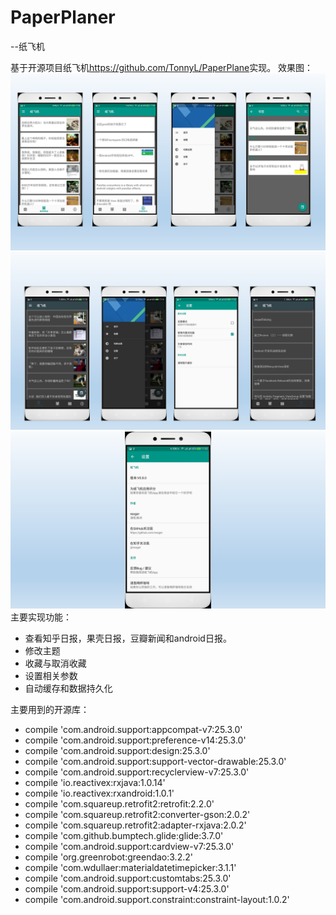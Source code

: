 # PaperPlaner
--纸飞机

基于开源项目纸飞机<https://github.com/TonnyL/PaperPlane>实现。
效果图：
![](image/show/幻灯片1.PNG)
![](image/show/幻灯片2.PNG)
![](image/show/幻灯片3.PNG)
主要实现功能：
* 查看知乎日报，果壳日报，豆瓣新闻和android日报。
* 修改主题
* 收藏与取消收藏
* 设置相关参数
* 自动缓存和数据持久化


主要用到的开源库：

* compile 'com.android.support:appcompat-v7:25.3.0'
* compile 'com.android.support:preference-v14:25.3.0'
* compile 'com.android.support:design:25.3.0'
* compile 'com.android.support:support-vector-drawable:25.3.0'
* compile 'com.android.support:recyclerview-v7:25.3.0'
* compile 'io.reactivex:rxjava:1.0.14'
* compile 'io.reactivex:rxandroid:1.0.1'
* compile 'com.squareup.retrofit2:retrofit:2.2.0'
* compile 'com.squareup.retrofit2:converter-gson:2.0.2'
* compile 'com.squareup.retrofit2:adapter-rxjava:2.0.2'
* compile 'com.github.bumptech.glide:glide:3.7.0'
* compile 'com.android.support:cardview-v7:25.3.0'
* compile 'org.greenrobot:greendao:3.2.2'
* compile 'com.wdullaer:materialdatetimepicker:3.1.1'
* compile 'com.android.support:customtabs:25.3.0'
* compile 'com.android.support:support-v4:25.3.0'
* compile 'com.android.support.constraint:constraint-layout:1.0.2'

